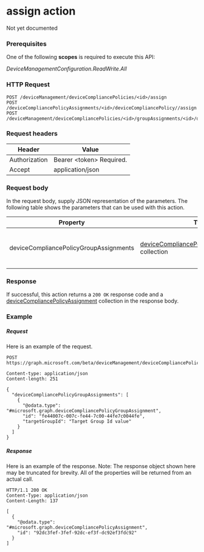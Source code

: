 ﻿# assign action
Not yet documented
### Prerequisites
One of the following **scopes** is required to execute this API:

*DeviceManagementConfiguration.ReadWrite.All*
### HTTP Request
<!-- {
  "blockType": "ignored"
}
-->
```http
POST /deviceManagement/deviceCompliancePolicies/<id>/assign
POST /deviceCompliancePolicyAssignments/<id>/deviceCompliancePolicy//assign
POST /deviceManagement/deviceCompliancePolicies/<id>/groupAssignments/<id>/deviceCompliancePolicy//assign
```

### Request headers
|Header|Value|
|---|---|
|Authorization|Bearer &lt;token&gt; Required.|
|Accept|application/json|

### Request body
In the request body, supply JSON representation of the parameters.
The following table shows the parameters that can be used with this action.

|Property|Type|Description|
|---|---|---|
|deviceCompliancePolicyGroupAssignments|[deviceCompliancePolicyGroupAssignment](../resources/intune_deviceconfig_deviceCompliancePolicyGroupAssignment.md) collection|** TODO: Add parameter description **|



### Response
If successful, this action returns a `200 OK` response code and a [deviceCompliancePolicyAssignment](../resources/intune_deviceconfig_deviceCompliancePolicyAssignment.md) collection in the response body.

### Example
##### Request
Here is an example of the request.
```http
POST https://graph.microsoft.com/beta/deviceManagement/deviceCompliancePolicies/<id>/assign

Content-type: application/json
Content-length: 251

{
  "deviceCompliancePolicyGroupAssignments": [
    {
      "@odata.type": "#microsoft.graph.deviceCompliancePolicyGroupAssignment",
      "id": "fe44007c-007c-fe44-7c00-44fe7c0044fe",
      "targetGroupId": "Target Group Id value"
    }
  ]
}
```

##### Response
Here is an example of the response. Note: The response object shown here may be truncated for brevity. All of the properties will be returned from an actual call.
```http
HTTP/1.1 200 OK
Content-Type: application/json
Content-Length: 137

[
  {
    "@odata.type": "#microsoft.graph.deviceCompliancePolicyAssignment",
    "id": "92dc3fef-3fef-92dc-ef3f-dc92ef3fdc92"
  }
]
```



